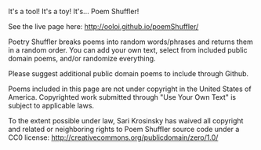 It's a tool! It's a toy! It's... Poem Shuffler!

See the live page here: http://ooloi.github.io/poemShuffler/

Poetry Shuffler breaks poems into random words/phrases and returns them in a random order. You can add your own text, select from included public domain poems, and/or randomize everything.

Please suggest additional public domain poems to include through Github.

Poems included in this page are not under copyright in the United States of America. Copyrighted work submitted through "Use Your Own Text" is subject to applicable laws.

To the extent possible under law, Sari Krosinsky has waived all copyright and related or neighboring rights to Poem Shuffler source code under a CC0 license: http://creativecommons.org/publicdomain/zero/1.0/
